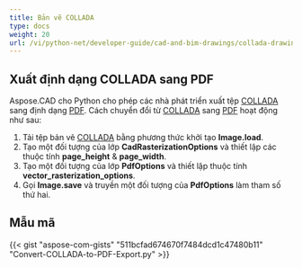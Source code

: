 ```yaml
---
title: Bản vẽ COLLADA
type: docs
weight: 20
url: /vi/python-net/developer-guide/cad-and-bim-drawings/collada-drawings/
---
```


## **Xuất định dạng COLLADA sang PDF**

Aspose.CAD cho Python cho phép các nhà phát triển xuất tệp [COLLADA](https://docs.fileformat.com/3d/dae/) sang định dạng [PDF](https://docs.fileformat.com/pdf/). Cách chuyển đổi từ [COLLADA](https://docs.fileformat.com/3d/dae/) sang [PDF](https://docs.fileformat.com/pdf/) hoạt động như sau:

1. Tải tệp bản vẽ [COLLADA](https://docs.fileformat.com/3d/dae/) bằng phương thức khởi tạo **Image.load**.
1. Tạo một đối tượng của lớp **CadRasterizationOptions** và thiết lập các thuộc tính **page_height** & **page_width**.
1. Tạo một đối tượng của lớp **PdfOptions** và thiết lập thuộc tính **vector_rasterization_options**.
1. Gọi **Image.save** và truyền một đối tượng của **PdfOptions** làm tham số thứ hai.

## Mẫu mã

{{< gist "aspose-com-gists" "511bcfad674670f7484dcd1c47480b11" "Convert-COLLADA-to-PDF-Export.py" >}}
